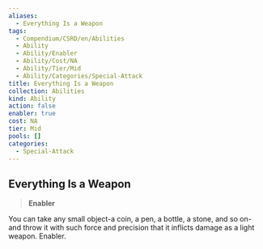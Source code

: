 ```yaml
---
aliases:
  - Everything Is a Weapon
tags:
  - Compendium/CSRD/en/Abilities
  - Ability
  - Ability/Enabler
  - Ability/Cost/NA
  - Ability/Tier/Mid
  - Ability/Categories/Special-Attack
title: Everything Is a Weapon
collection: Abilities
kind: Ability
action: false
enabler: true
cost: NA
tier: Mid
pools: []
categories:
  - Special-Attack
---
```

## Everything Is a Weapon    
>**Enabler**  
    
You can take any small object-a coin, a pen, a bottle, a stone, and so on-and throw it with such force and precision that it inflicts damage as a light weapon. Enabler.